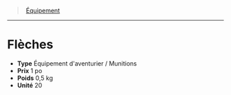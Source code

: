 ﻿---
!Equipment
Type: Équipement d'aventurier / Munitions
Price: 1 po
Weight: 0,5 kg
Unity: 20
Id: equipment_hd.md#flèches
ParentLink: equipment_hd.md#Équipement
Name: Flèches
ParentName: Équipement
NameLevel: 1
---
> [Équipement](hd_equipment.md)

---

# Flèches

- **Type** Équipement d'aventurier / Munitions
- **Prix** 1 po
- **Poids** 0,5 kg
- **Unité** 20


